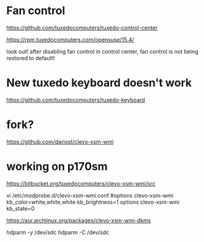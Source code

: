 # Fan control
https://github.com/tuxedocomputers/tuxedo-control-center

https://rpm.tuxedocomputers.com/opensuse/15.4/

look out! after disabling fan control in control center, fan control is not being restored to default!

# New tuxedo keyboard doesn't work
https://github.com/tuxedocomputers/tuxedo-keyboard

# fork?
https://github.com/dariost/clevo-xsm-wmi

# working on p170sm
https://bitbucket.org/tuxedocomputers/clevo-xsm-wmi/src

vi /etc/modprobe.d/clevo-xsm-wmi.conf
#options clevo-xsm-wmi kb_color=white,white,white kb_brightness=1
options clevo-xsm-wmi kb_state=0


https://aur.archlinux.org/packages/clevo-xsm-wmi-dkms

hdparm -y /dev/sdc
hdparm -C /dev/sdc
